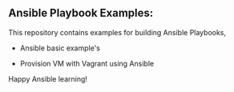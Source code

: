 Ansible Playbook Examples:
--------------------------

This repository contains examples for building Ansible Playbooks,

* Ansible basic example's

* Provision VM with Vagrant using Ansible


Happy Ansible learning!
